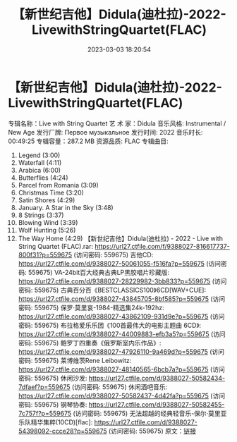 ﻿---
title: 【新世纪吉他】Didula(迪杜拉)-2022-LivewithStringQuartet(FLAC)
date: 2023-03-03 18:20:54
categories: 古典音乐、新世纪、纯音雅乐
tags: 纯音雅乐
---
# 【新世纪吉他】Didula(迪杜拉)-2022-LivewithStringQuartet(FLAC)

专辑名称：Live with String Quartet
艺 术 家：Didula
音乐风格: Instrumental / New Age
发行厂牌: Первое музыкальное
发行时间: 2022
音乐时长: 00:49:25
专辑容量：287.2 MB
资源品质: FLAC
专辑曲目:
01. Legend (3:00)
02. Waterfall (4:11)
03. Arabica (6:00)
04. Butterflies (4:24)
05. Parcel from Romania (3:09)
06. Christmas Time (3:20)
07. Satin Shores (4:29)
08. January. A Star in the Sky (3:48)
09. 8 Strings (3:37)
10. Blowing Wind (3:39)
11. Wolf Hunting (5:26)
12. The Way Home (4:29)
【新世纪吉他】Didula(迪杜拉) - 2022 - Live with String Quartet (FLAC).rar:
https://url27.ctfile.com/f/9388027-816617737-800f31?p=559675
(访问密码: 559675)
吉他CD: https://url27.ctfile.com/d/9388027-50061055-f516fa?p=559675
(访问密码: 559675)
VA-24bit百大经典古典LP黑胶唱片珍藏版: https://url27.ctfile.com/d/9388027-28229982-3bb833?p=559675
(访问密码: 559675)
古典百分百《BESTCLASSICS100》6CD[WAV+CUE]: https://url27.ctfile.com/d/9388027-43845705-8bf585?p=559675
(访问密码: 559675)
保罗·莫里哀-1984-精选集24k-192hz: https://url27.ctfile.com/d/9388027-43862109-931d9e?p=559675
(访问密码: 559675)
布拉格爱乐乐团《100首最伟大的电影主题曲 6CD》: https://url27.ctfile.com/d/9388027-44009883-efb3a5?p=559675
(访问密码: 559675)
鲍罗丁四重奏《俄罗斯室内乐作品》: https://url27.ctfile.com/d/9388027-47926110-9a469d?p=559675
(访问密码: 559675)
莱博维茨Rene Leibowitz: https://url27.ctfile.com/d/9388027-48140565-6bcb7a?p=559675
(访问密码: 559675)
休闲沙发: https://url27.ctfile.com/d/9388027-50582434-7dfaef?p=559675
(访问密码: 559675)
休闲酒吧音乐: https://url27.ctfile.com/d/9388027-50582437-4d42fa?p=559675
(访问密码: 559675)
钢琴协奏: https://url27.ctfile.com/d/9388027-50582455-7c757f?p=559675
(访问密码: 559675)
无法超越的经典轻音乐-保尔·莫里亚乐队精华集粹(10CD)[flac]: https://url27.ctfile.com/d/9388027-54398092-ccce28?p=559675
(访问密码: 559675)
原文：[链接](https://blog.sina.com.cn/s/blog_1647c7e76010310y6.html)